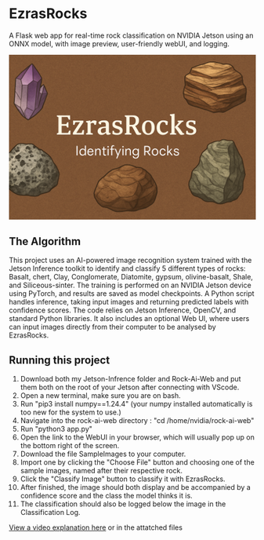 # EzrasRocks

A Flask web app for real-time rock classification on NVIDIA Jetson using an ONNX model, with image preview, user-friendly webUI, and logging.

![Icon](Icon.png)

## The Algorithm

This project uses an AI-powered image recognition system trained with the Jetson Inference toolkit to identify and classify 5 different types of rocks: Basalt, chert, Clay, Conglomerate, Diatomite, gypsum, olivine-basalt, Shale, and Siliceous-sinter. The training is performed on an NVIDIA Jetson device using PyTorch, and results are saved as model checkpoints. A Python script handles inference, taking input images and returning predicted labels with confidence scores. The code relies on Jetson Inference, OpenCV, and standard Python libraries. It also includes an optional Web UI, where users can input images directly from their computer to be analysed by EzrasRocks.

## Running this project

1. Download both my Jetson-Infrence folder and Rock-Ai-Web and put them both on the root of your Jetson after connecting with VScode.
2. Open a new terminal, make sure you are on bash.
3. Run "pip3 install numpy==1.24.4" (your numpy installed automatically is too new for the system to use.)
4. Navigate into the rock-ai-web directory : "cd /home/nvidia/rock-ai-web"
5. Run "python3 app.py"
6. Open the link to the WebUI in your browser, which will usually pop up on the bottom right of the screen.
7. Download the file SampleImages to your computer.
8. Import one by clicking the "Choose File" button and choosing one of the sample images, named after their respective rock.
9. Click the "Classify Image" button to classify it with EzrasRocks.
10. After finished, the image should both display and be accompanied by a confidence score and the class the model thinks it is.
11. The classification should also be logged below the image in the Classification Log.

[View a video explanation here](https://www.mediafire.com/file/a63kslbyexsixvs/showcase.mkv/file)
or in the attatched files
